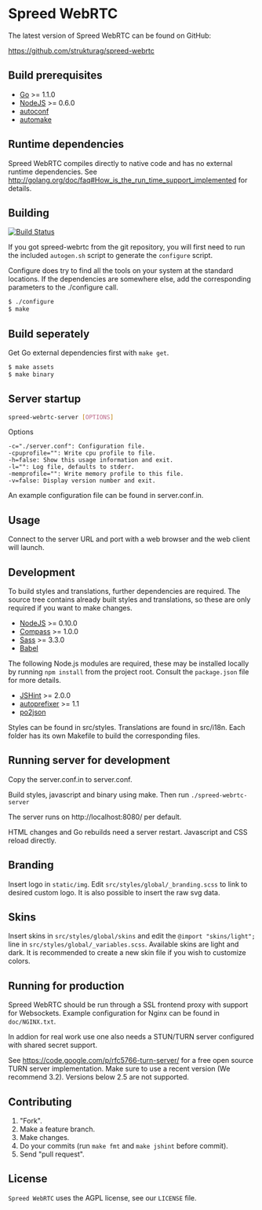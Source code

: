 Spreed WebRTC
===================

The latest version of Spreed WebRTC can be found on GitHub:

  https://github.com/strukturag/spreed-webrtc


## Build prerequisites

  - [Go](http://golang.org) >= 1.1.0
  - [NodeJS](http://nodejs.org/) >= 0.6.0
  - [autoconf](http://www.gnu.org/software/autoconf/)
  - [automake](http://www.gnu.org/software/automake/)


## Runtime dependencies

  Spreed WebRTC compiles directly to native code and has no
  external runtime dependencies. See http://golang.org/doc/faq#How_is_the_run_time_support_implemented for details.


## Building

  [![Build Status](https://travis-ci.org/strukturag/spreed-webrtc.png?branch=master)](https://travis-ci.org/strukturag/spreed-webrtc)

  If you got spreed-webrtc from the git repository, you will first need
  to run the included `autogen.sh` script to generate the `configure`
  script.

  Configure does try to find all the tools on your system at the standard
  locations. If the dependencies are somewhere else, add the corresponding
  parameters to the ./configure call.

  ```bash
  $ ./configure
  $ make
  ```


## Build seperately

  Get Go external dependencies first with ``make get``.

  ```bash
  $ make assets
  $ make binary
  ```


## Server startup

  ```bash
  spreed-webrtc-server [OPTIONS]
  ```

  Options

    -c="./server.conf": Configuration file.
    -cpuprofile="": Write cpu profile to file.
    -h=false: Show this usage information and exit.
    -l="": Log file, defaults to stderr.
    -memprofile="": Write memory profile to this file.
    -v=false: Display version number and exit.

  An example configuration file can be found in server.conf.in.


## Usage

  Connect to the server URL and port with a web browser and the
  web client will launch.


## Development

  To build styles and translations, further dependencies are required.
  The source tree contains already built styles and translations, so
  these are only required if you want to make changes.

  - [NodeJS](http://nodejs.org/) >= 0.10.0
  - [Compass](http://compass-style.org/) >= 1.0.0
  - [Sass](http://sass-lang.com/) >= 3.3.0
  - [Babel](http://babel.pocoo.org/)

  The following Node.js modules are required, these may be installed
  locally by running `npm install` from the project root. Consult the
  `package.json` file for more details.

  - [JSHint](http://www.jshint.com/) >= 2.0.0
  - [autoprefixer](https://www.npmjs.org/package/autoprefixer) >= 1.1
  - [po2json](https://github.com/mikeedwards/po2json)

  Styles can be found in src/styles. Translations are found in src/i18n.
  Each folder has its own Makefile to build the corresponding files.


## Running server for development

  Copy the server.conf.in to server.conf.

  Build styles, javascript and binary using make. Then run
  ``./spreed-webrtc-server``

  The server runs on http://localhost:8080/ per default.

  HTML changes and Go rebuilds need a server restart. Javascript
  and CSS reload directly.


## Branding

  Insert logo in `static/img`. Edit `src/styles/global/_branding.scss` to link
  to desired custom logo. It is also possible to insert the raw svg data.


## Skins

  Insert skins in `src/styles/global/skins` and edit the `@import "skins/light";`
  line in `src/styles/global/_variables.scss`. Available skins are light and
  dark. It is recommended to create a new skin file if you wish to customize
  colors.


## Running for production

  Spreed WebRTC should be run through a SSL frontend proxy with
  support for Websockets. Example configuration for Nginx can be
  found in `doc/NGINX.txt`.

  In addion for real work use one also needs a STUN/TURN server
  configured with shared secret support.

  See https://code.google.com/p/rfc5766-turn-server/ for a free
  open source TURN server implementation. Make sure to use a recent
  version (We recommend 3.2). Versions below 2.5 are not supported.


## Contributing

1. "Fork".
2. Make a feature branch.
3. Make changes.
4. Do your commits (run ``make fmt`` and ``make jshint`` before commit).
5. Send "pull request".


## License

`Spreed WebRTC` uses the AGPL license, see our `LICENSE` file.
